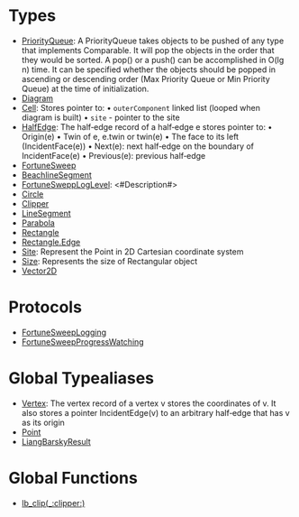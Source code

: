 # Types

  - [PriorityQueue](/PriorityQueue.md):
    A PriorityQueue takes objects to be pushed of any type that implements Comparable.
    It will pop the objects in the order that they would be sorted. A pop() or a push()
    can be accomplished in O(lg n) time. It can be specified whether the objects should
    be popped in ascending or descending order (Max Priority Queue or Min Priority Queue)
    at the time of initialization.
  - [Diagram](/Diagram.md)
  - [Cell](/Cell.md):
    Stores pointer to:
    • `outerComponent` linked list (looped when diagram is built)
    • `site` - pointer to the site
  - [HalfEdge](/HalfEdge.md):
    The half‐edge record of a half‐edge e stores pointer to:
    • Origin(e)
    • Twin of e, e.twin or twin(e)
    • The face to its left (IncidentFace(e))
    • Next(e): next half‐edge on the boundary of IncidentFace(e)
    • Previous(e): previous half‐edge
  - [FortuneSweep](/FortuneSweep.md)
  - [BeachlineSegment](/BeachlineSegment.md)
  - [FortuneSweppLogLevel](/FortuneSweppLogLevel.md):
    \<\#Description\#\>
  - [Circle](/Circle.md)
  - [Clipper](/Clipper.md)
  - [LineSegment](/LineSegment.md)
  - [Parabola](/Parabola.md)
  - [Rectangle](/Rectangle.md)
  - [Rectangle.Edge](/Rectangle_Edge.md)
  - [Site](/Site.md):
    Represent the Point in 2D Cartesian coordinate system
  - [Size](/Size.md):
    Represents the size of Rectangular object
  - [Vector2D](/Vector2D.md)

# Protocols

  - [FortuneSweepLogging](/FortuneSweepLogging.md)
  - [FortuneSweepProgressWatching](/FortuneSweepProgressWatching.md)

# Global Typealiases

  - [Vertex](/Vertex.md):
    The vertex record of a vertex v stores the coordinates of v.
    It also stores a pointer IncidentEdge(v) to an arbitrary half‐edge that has v as its origin
  - [Point](/Point.md)
  - [LiangBarskyResult](/LiangBarskyResult.md)

# Global Functions

  - [lb\_clip(\_:clipper:)](/lb_clip\(_:clipper:\).md)
